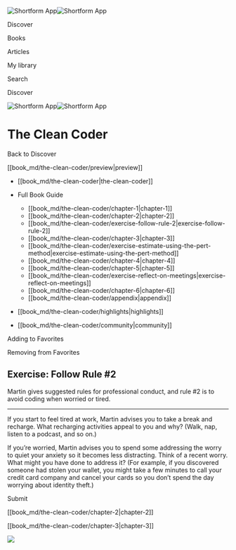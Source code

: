 ![Shortform App](/img/logo.36a2399e.svg)![Shortform App](/img/logo-dark.70c1b072.svg)

Discover

Books

Articles

My library

Search

Discover

![Shortform App](/img/logo.36a2399e.svg)![Shortform App](/img/logo-dark.70c1b072.svg)

# The Clean Coder

Back to Discover

[[book_md/the-clean-coder/preview|preview]]

  * [[book_md/the-clean-coder|the-clean-coder]]
  * Full Book Guide

    * [[book_md/the-clean-coder/chapter-1|chapter-1]]
    * [[book_md/the-clean-coder/chapter-2|chapter-2]]
    * [[book_md/the-clean-coder/exercise-follow-rule-2|exercise-follow-rule-2]]
    * [[book_md/the-clean-coder/chapter-3|chapter-3]]
    * [[book_md/the-clean-coder/exercise-estimate-using-the-pert-method|exercise-estimate-using-the-pert-method]]
    * [[book_md/the-clean-coder/chapter-4|chapter-4]]
    * [[book_md/the-clean-coder/chapter-5|chapter-5]]
    * [[book_md/the-clean-coder/exercise-reflect-on-meetings|exercise-reflect-on-meetings]]
    * [[book_md/the-clean-coder/chapter-6|chapter-6]]
    * [[book_md/the-clean-coder/appendix|appendix]]
  * [[book_md/the-clean-coder/highlights|highlights]]
  * [[book_md/the-clean-coder/community|community]]



Adding to Favorites 

Removing from Favorites 

## Exercise: Follow Rule #2

Martin gives suggested rules for professional conduct, and rule #2 is to avoid coding when worried or tired.

* * *

If you start to feel tired at work, Martin advises you to take a break and recharge. What recharging activities appeal to you and why? (Walk, nap, listen to a podcast, and so on.)

If you’re worried, Martin advises you to spend some addressing the worry to quiet your anxiety so it becomes less distracting. Think of a recent worry. What might you have done to address it? (For example, if you discovered someone had stolen your wallet, you might take a few minutes to call your credit card company and cancel your cards so you don’t spend the day worrying about identity theft.)

Submit 

[[book_md/the-clean-coder/chapter-2|chapter-2]]

[[book_md/the-clean-coder/chapter-3|chapter-3]]

![](https://bat.bing.com/action/0?ti=56018282&Ver=2&mid=c3b45baf-1883-458b-a3a9-90706fce3514&sid=1711133063fa11eebdec89a8b8ae3bbc&vid=171147a063fa11eea7440fcfeb230d96&vids=0&msclkid=N&pi=0&lg=en-US&sw=800&sh=600&sc=24&nwd=1&tl=Shortform%20%7C%20Book&p=https%3A%2F%2Fwww.shortform.com%2Fapp%2Fbook%2Fthe-clean-coder%2Fexercise-follow-rule-2&r=&lt=412&evt=pageLoad&sv=1&rn=33551)
